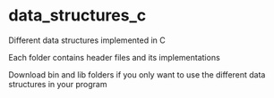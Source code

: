 # data_structures_c
Different data structures implemented in C

Each folder contains header files and its implementations

Download bin and lib folders if you only want to use the different data structures in your program
